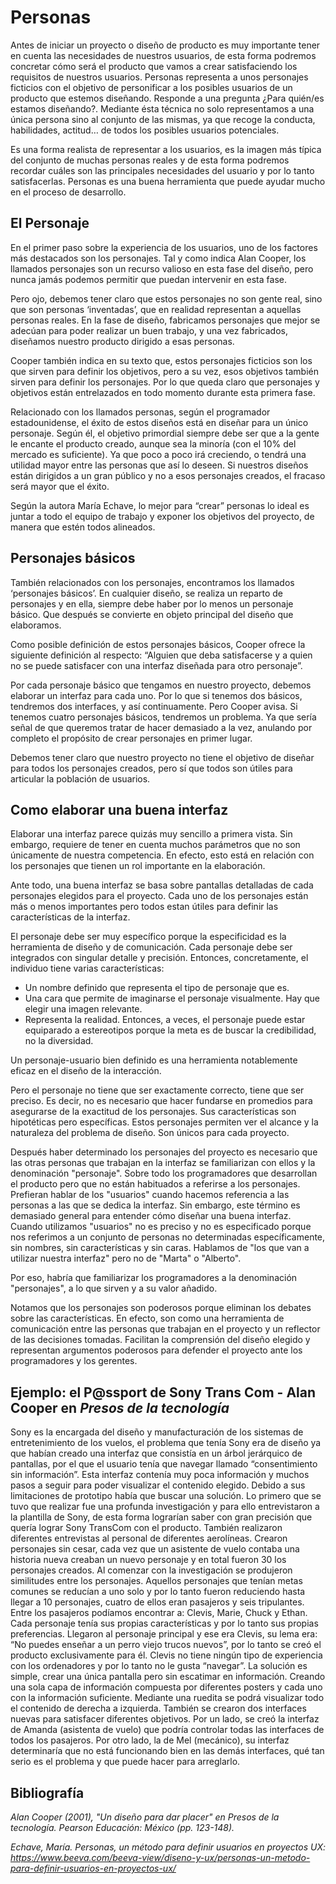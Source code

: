 # Personas

Antes de iniciar un proyecto o diseño de producto es muy importante tener en cuenta las necesidades de nuestros usuarios, de esta forma podremos concretar cómo será el producto que vamos a crear satisfaciendo los requisitos de nuestros usuarios. Personas representa a unos personajes ficticios con el objetivo de personificar a los posibles usuarios de un producto que estemos diseñando. Responde a una pregunta ¿Para quién/es estamos diseñando?. Mediante ésta técnica no solo representamos a una única persona sino al conjunto de las mismas, ya que recoge la conducta, habilidades, actitud… de todos los posibles usuarios potenciales.

Es una forma realista de representar a los usuarios, es la imagen más típica del conjunto de muchas personas reales y de esta forma podremos recordar cuáles son las principales necesidades del usuario y por lo tanto satisfacerlas. Personas es una buena herramienta que puede ayudar mucho en el proceso de desarrollo. 

## El Personaje 

En el primer paso sobre la experiencia de los usuarios, uno de los factores más destacados son los personajes. Tal y como indica Alan Cooper, los llamados personajes son un recurso valioso en esta fase del diseño, pero nunca jamás podemos permitir que puedan intervenir en esta fase. 

Pero ojo, debemos tener claro que estos personajes no son gente real, sino que son personas ‘inventadas’, que en realidad representan a aquellas personas reales. En la fase de diseño, fabricamos personajes que mejor se adecúan para poder realizar un buen trabajo, y una vez fabricados, diseñamos nuestro producto dirigido a esas personas.

Cooper también indica en su texto que, estos personajes ficticios son los que sirven para definir los objetivos, pero a su vez, esos objetivos también sirven para definir los personajes. Por lo que queda claro que personajes y objetivos están entrelazados en todo momento durante esta primera fase.

Relacionado con los llamados personas, según el programador estadounidense, el éxito de estos diseños está en diseñar para un único personaje. Según él, el objetivo primordial siempre debe ser que a la gente le encante el producto creado, aunque sea la minoría (con el 10% del mercado es suficiente). Ya que poco a poco irá creciendo, o tendrá una utilidad mayor entre las personas que así lo deseen. Si nuestros diseños están dirigidos a un gran público y no a esos personajes creados, el fracaso será mayor que el éxito.

Según la autora María Echave, lo mejor para “crear” personas lo ideal es juntar a todo el equipo de trabajo y exponer los objetivos del proyecto, de manera que estén todos alineados.

## Personajes básicos 

También relacionados con los personajes, encontramos los llamados ‘personajes básicos’. En cualquier diseño, se realiza un reparto de personajes y en ella, siempre debe haber por lo menos un personaje básico. Que después se convierte en objeto principal del diseño que elaboramos. 

Como posible definición de estos personajes básicos, Cooper ofrece la siguiente definición al respecto: “Alguien que deba satisfacerse y a quien no se puede satisfacer con una interfaz diseñada para otro personaje”.

Por cada personaje básico que tengamos en nuestro proyecto, debemos elaborar un interfaz para cada uno. Por lo que si tenemos dos básicos, tendremos dos interfaces, y así continuamente. Pero Cooper avisa. Si tenemos cuatro personajes básicos, tendremos un problema. Ya que sería señal de que queremos tratar de hacer demasiado a la vez, anulando por completo el propósito de crear personajes en primer lugar. 

Debemos tener claro que nuestro proyecto no tiene el objetivo de diseñar para todos los personajes creados, pero sí que todos son útiles para articular la población de usuarios. 

## Como elaborar una buena interfaz 

Elaborar una interfaz parece quizás muy sencillo a primera vista. Sin embargo, requiere de tener en cuenta muchos parámetros que no son únicamente de nuestra competencia. En efecto, esto está en relación con los personajes que tienen un rol importante en la elaboración. 

Ante todo, una buena interfaz se basa sobre pantallas detalladas de cada personajes elegidos para el proyecto. Cada uno de los personajes están más o menos importantes pero todos estan útiles para definir las características de la interfaz. 

El personaje debe ser muy específico porque la especificidad es la herramienta de diseño y de comunicación. Cada personaje debe ser integrados con singular detalle y precisión. 
Entonces, concretamente, el individuo tiene varias características: 

* Un nombre definido que representa el tipo de personaje que es.
* Una cara que permite de imaginarse el personaje visualmente. Hay que elegir una imagen relevante. 
* Representa la realidad. Entonces, a veces, el personaje puede estar equiparado a estereotipos porque la meta es de buscar la credibilidad, no la diversidad. 

Un personaje-usuario bien definido es una herramienta notablemente eficaz en el diseño de la interacción. 

Pero el personaje no tiene que ser exactamente correcto, tiene que ser preciso. Es decir, no es necesario que hacer fundarse en promedios para asegurarse de la exactitud de los personajes. Sus características son hipotéticas pero específicas. Estos personajes permiten ver el alcance y la naturaleza del problema de diseño. Son únicos para cada proyecto. 

Después haber determinado los personajes del proyecto es necesario que las otras personas que trabajan en la interfaz se familiarizan con ellos y la denominación "personaje". Sobre todo los programadores que desarrollan el producto pero que no están habituados a referirse a los personajes. Prefieran hablar de los "usuarios" cuando hacemos referencia a las personas a las que se dedica la interfaz. Sin embargo, este término es demasiado general para entender cómo diseñar una buena interfaz. Cuando utilizamos "usuarios" no es preciso y no es especificado porque nos referimos a un conjunto de personas no determinadas específicamente, sin nombres, sin características y sin caras. Hablamos de "los que van a utilizar nuestra interfaz" pero no de "Marta" o "Alberto". 

Por eso, habría que familiarizar los programadores a la denominación "personajes", a lo que sirven y a su valor añadido. 

Notamos que los personajes son poderosos porque eliminan los debates sobre las características. En efecto, son como una herramienta de comunicación entre las personas que trabajan en el proyecto y un reflector de las decisiones tomadas. Facilitan la comprensión del diseño elegido y representan argumentos poderosos para defender el proyecto ante los programadores y los gerentes. 

## Ejemplo: el P@ssport de Sony Trans Com - Alan Cooper en *Presos de la tecnología*

Sony es la encargada del diseño y manufacturación de los sistemas de entretenimiento de los vuelos, el problema que tenía Sony era de diseño ya que habían creado una interfaz que consistía en un árbol jerárquico de pantallas, por el que el usuario tenía que navegar llamado “consentimiento sin información”. Esta interfaz contenía muy poca información y muchos pasos a seguir para poder visualizar el contenido elegido. Debido a sus limitaciones de prototipo había que buscar una solución.
Lo primero que se tuvo que realizar fue una profunda investigación y para ello entrevistaron a la plantilla de Sony, de esta forma lograrían saber con gran precisión que quería lograr Sony TransCom con el producto. También realizaron diferentes entrevistas al personal de diferentes aerolíneas. Crearon personajes sin cesar, cada vez que un asistente de vuelo contaba una historia nueva creaban un nuevo personaje y en total fueron 30 los personajes creados. Al comenzar con la investigación se produjeron  similitudes entre los personajes. Aquellos personajes que tenían metas comunes se reducían a uno solo y por lo tanto fueron reduciendo hasta llegar a 10 personajes, cuatro de ellos eran pasajeros y seis tripulantes. 
Entre los pasajeros podíamos encontrar a: Clevis, Marie, Chuck y Ethan. Cada personaje tenía sus propias características y por lo tanto sus propias preferencias. Llegaron al personaje principal y ese era Clevis, su lema era: “No puedes enseñar a un perro viejo trucos nuevos”, por lo tanto se creó el producto exclusivamente para él. 
Clevis no tiene ningún tipo de experiencia con los ordenadores y por lo tanto no le gusta “navegar”. La solución es simple, crear una única pantalla pero sin escatimar en información. Creando una sola capa de información compuesta por diferentes posters y cada uno con la información suficiente. Mediante una ruedita se podrá visualizar todo el contenido de derecha a izquierda. 
También se crearon dos interfaces nuevas para satisfacer diferentes objetivos. Por un lado, se creó la interfaz de Amanda (asistenta de vuelo) que podría controlar todas las interfaces de todos los pasajeros. Por otro lado, la de Mel (mecánico), su interfaz determinaría que no está funcionando bien en las demás interfaces, qué tan serio es el problema y que puede hacer para arreglarlo.  

## Bibliografía

*Alan Cooper (2001), "Un diseño para dar placer" en Presos de la tecnología. Pearson Educación: México (pp. 123-148).* 

*Echave, María. Personas, un método para definir usuarios en proyectos UX:
https://www.beeva.com/beeva-view/diseno-y-ux/personas-un-metodo-para-definir-usuarios-en-proyectos-ux/* 
